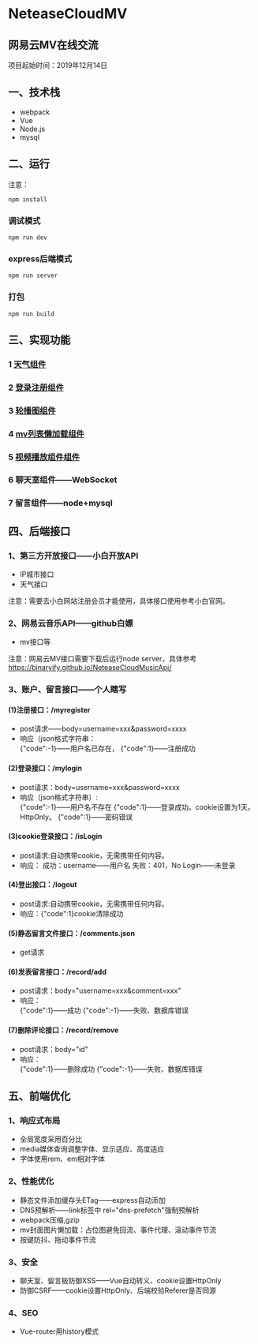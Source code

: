 # NeteaseCloudMV
## 网易云MV在线交流
项目起始时间：2019年12月14日  
## 一、技术栈
- webpack
- Vue
- Node.js
- mysql
## 二、运行
注意：

```
npm install
```
### 调试模式
```
npm run dev
```
### express后端模式
```
npm run server
```
### 打包
```
npm run build
```
## 三、实现功能
### 1 [天气组件](https://github.com/IamHuadong/NeteaseCloudMV/issues/1)  
### 2 [登录注册组件](https://github.com/IamHuadong/NeteaseCloudMV/issues/2) 
### 3 [轮播图组件](https://github.com/IamHuadong/NeteaseCloudMV/issues/3) 
### 4 [mv列表懒加载组件](https://github.com/IamHuadong/NeteaseCloudMV/issues/4) 
### 5 [视频播放组件组件](https://github.com/IamHuadong/NeteaseCloudMV/issues/5) 
### 6 聊天室组件——WebSocket
### 7 留言组件——node+mysql
## 四、后端接口
### 1、第三方开放接口——小白开放API
- IP城市接口
- 天气接口

注意：需要去小白网站注册会员才能使用，具体接口使用参考小白官网。
### 2、网易云音乐API——github白嫖
- mv接口等

注意：网易云MV接口需要下载后运行node server，具体参考 https://binaryify.github.io/NeteaseCloudMusicApi/
### 3、账户、留言接口——个人瞎写
#### (1)注册接口：/myregister
- post请求——body=username=xxx&password=xxxx
- 响应（json格式字符串：  
{"code":-1}——用户名已存在，
{"code":1}——注册成功

#### (2)登录接口：/mylogin
- post请求：body=username=xxx&password=xxxx
- 响应（json格式字符串）:  
{"code":-1}——用户名不存在
{"code":1}——登录成功。cookie设置为1天。HttpOnly。
{"code":1}——密码错误

#### (3)cookie登录接口：/isLogin
- post请求:自动携带cookie，无需携带任何内容。
- 响应：
成功：username——用户名
失败：401，No Login——未登录

#### (4)登出接口：/logout
- post请求:自动携带cookie，无需携带任何内容。
- 响应：{"code":1}cookie清除成功

#### (5)静态留言文件接口：/comments.json
- get请求

#### (6)发表留言接口：/record/add
- post请求：body="username=xxx&comment=xxx"
- 响应：  
{"code":1}——成功
{"code":-1}——失败、数据库错误

#### (7)删除评论接口：/record/remove
- post请求：body="id"
- 响应：  
{"code":1}——删除成功
{"code":-1}——失败、数据库错误
## 五、前端优化
### 1、响应式布局
- 全局宽度采用百分比
- media媒体查询调整字体、显示适应、高度适应
- 字体使用rem、em相对字体
### 2、性能优化
- 静态文件添加缓存头ETag——express自动添加
- DNS预解析——link标签中 rel="dns-prefetch"强制预解析
- webpack压缩,gzip
- mv封面图片懒加载：占位图避免回流、事件代理、滚动事件节流
- 按键防抖、拖动事件节流
### 3、安全
- 聊天室、留言板防御XSS——Vue自动转义、cookie设置HttpOnly
- 防御CSRF——cookie设置HttpOnly、后端校验Referer是否同源
### 4、SEO
- Vue-router用history模式